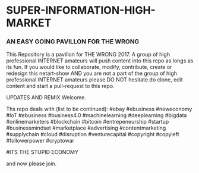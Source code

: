 # SUPER-INFORMATION-HIGH-MARKET

### AN EASY GOING PAVILLON FOR THE WRONG

This Repository is a pavillon for THE WRONG 2017. A group of high professional INTERNET amateurs will push content into this repo as longs as its fun.
If you would like to collaborate, modify, contribute, create or redesign this netart-show AND you are not a part of the group of high professional INTERNET amateurs please DO NOT hesitate do clone, edit content and start a pull-request to this repo.

UPDATES AND REMIX Welcome.

Ths repo deals with (list to be continued):
#ebay #ebusiness #neweconomy #IoT #ebusiness #business4.0 #machinelearning #deeplearning #bigdata #onlinemarketers #blockchain #bitcoin #entrepeneurship #startup #businessmindset #marketplace #advertising #contentmarketing #supplychain #cloud #disruption #venturecapital #copyright #copyleft #followerpower #cryptowar 

#ITS THE STUPID ECONOMY 

and now please join.